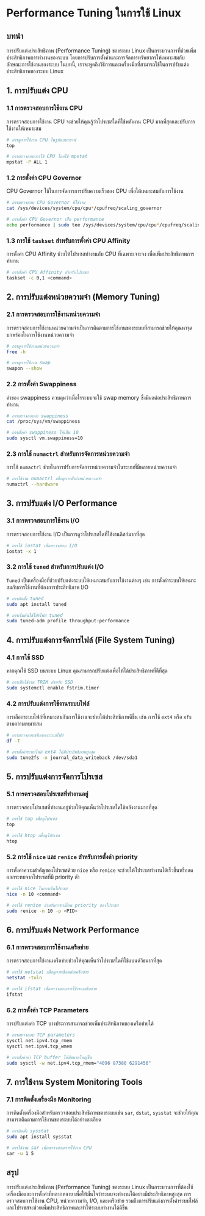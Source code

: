 # Performance Tuning ในการใช้ Linux

## บทนำ

การปรับแต่งประสิทธิภาพ (Performance Tuning) ของระบบ Linux เป็นกระบวนการที่ช่วยเพิ่มประสิทธิภาพการทำงานของระบบ โดยการปรับการตั้งค่าและการจัดการทรัพยากรให้เหมาะสมกับลักษณะการใช้งานของระบบ ในบทนี้, เราจะพูดถึงวิธีการและเครื่องมือที่สามารถใช้ในการปรับแต่งประสิทธิภาพของระบบ Linux

## 1. การปรับแต่ง CPU

### 1.1 การตรวจสอบการใช้งาน CPU

การตรวจสอบการใช้งาน CPU จะช่วยให้คุณรู้ว่าโปรเซสใดที่ใช้พลังงาน CPU มากที่สุดและปรับการใช้งานให้เหมาะสม

```bash
# การดูการใช้งาน CPU ในรูปแบบกราฟ
top

# การตรวจสอบการใช้ CPU โดยใช้ mpstat
mpstat -P ALL 1
```

### 1.2 การตั้งค่า CPU Governor

CPU Governor ใช้ในการจัดการการปรับความเร็วของ CPU เพื่อให้เหมาะสมกับการใช้งาน

```bash
# การตรวจสอบ CPU Governor ที่ใช้งาน
cat /sys/devices/system/cpu/cpu*/cpufreq/scaling_governor

# การตั้งค่า CPU Governor เป็น performance
echo performance | sudo tee /sys/devices/system/cpu/cpu*/cpufreq/scaling_governor
```

### 1.3 การใช้ `taskset` สำหรับการตั้งค่า CPU Affinity

การตั้งค่า CPU Affinity ช่วยให้โปรเซสทำงานกับ CPU ที่เฉพาะเจาะจง เพื่อเพิ่มประสิทธิภาพการทำงาน

```bash
# การตั้งค่า CPU Affinity สำหรับโปรเซส
taskset -c 0,1 <command>
```

## 2. การปรับแต่งหน่วยความจำ (Memory Tuning)

### 2.1 การตรวจสอบการใช้งานหน่วยความจำ

การตรวจสอบการใช้งานหน่วยความจำเป็นการติดตามการใช้งานของระบบที่สามารถช่วยให้คุณหาจุดบกพร่องในการใช้งานหน่วยความจำ

```bash
# การดูการใช้งานหน่วยความจำ
free -h

# การดูการใช้งาน swap
swapon --show
```

### 2.2 การตั้งค่า Swappiness

ค่าของ swappiness ควบคุมว่าเมื่อไรระบบจะใช้ swap memory ซึ่งมีผลต่อประสิทธิภาพการทำงาน

```bash
# การตรวจสอบค่า swappiness
cat /proc/sys/vm/swappiness

# การตั้งค่า swappiness ให้เป็น 10
sudo sysctl vm.swappiness=10
```

### 2.3 การใช้ `numactrl` สำหรับการจัดการหน่วยความจำ

การใช้ `numactrl` ช่วยในการปรับการจัดการหน่วยความจำในระบบที่มีหลายหน่วยความจำ

```bash
# การใช้งาน numactrl เพื่อดูการตั้งค่าหน่วยความจำ
numactrl --hardware
```

## 3. การปรับแต่ง I/O Performance

### 3.1 การตรวจสอบการใช้งาน I/O

การตรวจสอบการใช้งาน I/O เป็นการดูว่าโปรเซสใดที่ใช้งานดิสก์มากที่สุด

```bash
# การใช้ iostat เพื่อตรวจสอบ I/O
iostat -x 1
```

### 3.2 การใช้ `tuned` สำหรับการปรับแต่ง I/O

`Tuned` เป็นเครื่องมือที่ช่วยปรับแต่งระบบให้เหมาะสมกับการใช้งานต่างๆ เช่น การตั้งค่าระบบให้เหมาะสมกับการใช้งานที่ต้องการประสิทธิภาพ I/O

```bash
# การติดตั้ง tuned
sudo apt install tuned

# การเริ่มต้นใช้โปรไฟล์ tuned
sudo tuned-adm profile throughput-performance
```

## 4. การปรับแต่งการจัดการไฟล์ (File System Tuning)

### 4.1 การใช้ SSD

หากคุณใช้ SSD บนระบบ Linux คุณสามารถปรับแต่งเพื่อให้ได้ประสิทธิภาพที่ดีที่สุด

```bash
# การเปิดใช้งาน TRIM สำหรับ SSD
sudo systemctl enable fstrim.timer
```

### 4.2 การปรับแต่งการใช้งานระบบไฟล์

การเลือกระบบไฟล์ที่เหมาะสมกับการใช้งานจะช่วยให้ประสิทธิภาพดีขึ้น เช่น การใช้ `ext4` หรือ `xfs` ตามความเหมาะสม

```bash
# การตรวจสอบชนิดของระบบไฟล์
df -T

# การตั้งค่าระบบไฟล์ ext4 ให้มีประสิทธิภาพสูงสุด
sudo tune2fs -o journal_data_writeback /dev/sda1
```

## 5. การปรับแต่งการจัดการโปรเซส

### 5.1 การตรวจสอบโปรเซสที่ทำงานอยู่

การตรวจสอบโปรเซสที่ทำงานอยู่ช่วยให้คุณเห็นว่าโปรเซสใดใช้พลังงานมากที่สุด

```bash
# การใช้ top เพื่อดูโปรเซส
top

# การใช้ htop เพื่อดูโปรเซส
htop
```

### 5.2 การใช้ `nice` และ `renice` สำหรับการตั้งค่า priority

การตั้งค่าความสำคัญของโปรเซสด้วย `nice` หรือ `renice` จะช่วยให้โปรเซสทำงานได้เร็วขึ้นหรือลดผลกระทบจากโปรเซสที่มี priority ต่ำ

```bash
# การใช้ nice ในการเริ่มโปรเซส
nice -n 10 <command>

# การใช้ renice สำหรับการเปลี่ยน priority ของโปรเซส
sudo renice -n 10 -p <PID>
```

## 6. การปรับแต่ง Network Performance

### 6.1 การตรวจสอบการใช้งานเครือข่าย

การตรวจสอบการใช้งานเครือข่ายช่วยให้คุณเห็นว่าโปรเซสใดที่ใช้แบนด์วิธมากที่สุด

```bash
# การใช้ netstat เพื่อดูการเชื่อมต่อเครือข่าย
netstat -tuln

# การใช้ ifstat เพื่อตรวจสอบการใช้งานเครือข่าย
ifstat
```

### 6.2 การตั้งค่า TCP Parameters

การปรับแต่งค่า TCP บางประการสามารถช่วยเพิ่มประสิทธิภาพของเครือข่ายได้

```bash
# การตรวจสอบ TCP parameters
sysctl net.ipv4.tcp_rmem
sysctl net.ipv4.tcp_wmem

# การตั้งค่าค่า TCP buffer ให้มีขนาดใหญ่ขึ้น
sudo sysctl -w net.ipv4.tcp_rmem="4096 87380 6291456"
```

## 7. การใช้งาน System Monitoring Tools

### 7.1 การติดตั้งเครื่องมือ Monitoring

การติดตั้งเครื่องมือสำหรับตรวจสอบประสิทธิภาพของระบบเช่น `sar`, `dstat`, `sysstat` จะช่วยให้คุณสามารถติดตามการใช้งานของระบบได้อย่างละเอียด

```bash
# การติดตั้ง sysstat
sudo apt install sysstat

# การใช้งาน sar เพื่อตรวจสอบการใช้งาน CPU
sar -u 1 5
```

## สรุป

การปรับแต่งประสิทธิภาพ (Performance Tuning) ของระบบ Linux เป็นกระบวนการที่ต้องใช้เครื่องมือและการตั้งค่าที่หลากหลาย เพื่อให้มั่นใจว่าระบบจะทำงานได้อย่างมีประสิทธิภาพสูงสุด การตรวจสอบการใช้งาน CPU, หน่วยความจำ, I/O, และเครือข่าย รวมถึงการปรับแต่งการตั้งค่าระบบไฟล์และโปรเซสจะช่วยเพิ่มประสิทธิภาพและทำให้ระบบทำงานได้ดีขึ้น